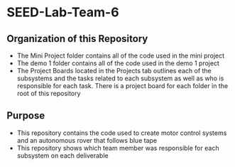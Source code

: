 # SEED-Lab-Team-6

## Organization of this Repository
- The Mini Project folder contains all of the code used in the mini project
- The demo 1 folder contains all of the code used in the demo 1 project
- The Project Boards located in the Projects tab outlines each of the subsystems and the tasks related to each subsystem
as well as who is responsible for each task. There is a project board for each folder in the root of this repository

## Purpose 
- This repository contains the code used to create motor control systems and an autonomous rover that follows blue tape
- This repository shows which team member was responsible for each subsystem on each deliverable
